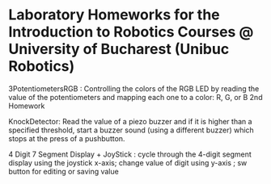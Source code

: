 # Laboratory Homeworks for the Introduction to Robotics Courses @ University of Bucharest (Unibuc Robotics)

3PotentiometersRGB : Controlling the colors of the RGB LED by reading the value of the potentiometers and mapping each one to a color: R, G, or B
2nd Homework

KnockDetector: Read the value of a piezo buzzer and if it is higher than a specified threshold, start a buzzer sound (using a different buzzer) which stops at the press of a pushbutton.

4 Digit 7 Segment Display + JoyStick : cycle through the 4-digit segment display using the joystick x-axis; change value of digit using y-axis ; sw button for editing or saving value 
